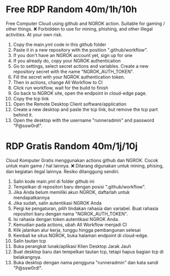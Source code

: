 # Free RDP Random 40m/1h/10h
Free Computer Cloud using github and NGROK action. Suitable for gaming / other things.
❌ Forbidden to use for mining, phishing, and other illegal activities. At your own risk.

1. Copy the main.yml code in this github folder
2. Paste it in a new repository with the position ".github/workflow".
3. If you don't have an NGROK account yet, sign up for one
4. If you already do, copy your NGROK authentication
5. Go to settings, select secret actions and variables. Create a new repository secret with the name "NGROK_AUTH_TOKEN".
6. Fill the secret with your NGROK authentication token.
7. Then in actions, change All Workflow to CI
8. Click run workflow, wait for the build to finish
9. Go back to NGROK site, open the endpoint in cloud-edge page.
10. Copy the tcp link
11. Open the Remote Desktop Client software/application
12. Create a new desktop and paste the tcp link, but remove the tcp part behind it.
13. Open the desktop with the username "runneradmin" and password "P@ssw0rd!".

# RDP Gratis Random 40m/1j/10j
Cloud Komputer Gratis menggunakan actions github dan NGROK. Cocok untuk main game / hal lainnya.
❌ Dilarang digunakan untuk mining, phising, dan kegiatan ilegal lainnya. Resiko ditanggung sendiri. 

1. Salin kode main.yml di folder github ini
2. Tempelkan di repositori baru dengan posisi ".github/workflow".
3. Jika Anda belum memiliki akun NGROK, daftarlah untuk mendapatkannya
4. Jika sudah, salin autentikasi NGROK Anda
5. Pergi ke pengaturan, pilih tindakan rahasia dan variabel. Buat rahasia repositori baru dengan nama "NGROK_AUTH_TOKEN".
6. Isi rahasia dengan token autentikasi NGROK Anda.
7. Kemudian pada actions, ubah All Workflow menjadi CI
8. Klik jalankan alur kerja, tunggu hingga pembangunan selesai
9. Kembali ke situs NGROK, buka halaman endpoint di cloud-edge.
10. Salin tautan tcp
11. Buka perangkat lunak/aplikasi Klien Desktop Jarak Jauh
12. Buat desktop baru dan tempelkan tautan tcp, tetapi hapus bagian tcp di belakangnya.
13. Buka desktop dengan nama pengguna "runneradmin" dan kata sandi "P@ssw0rd!".
